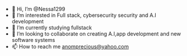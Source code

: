 - 👋 Hi, I’m @Nessa1299
- 👀 I’m interested in Full stack, cybersecurity security and A.I development
- 🌱 I’m currently studying fullstack
- 💞️ I’m looking to collaborate on creating A.I,app development and new software systems 
- 📫 How to reach me anomprecious@yahoo.com 

<!---
Nessa1299/Nessa1299 is a ✨ special ✨ repository because its `README.md` (this file) appears on your GitHub profile.
You can click the Preview link to take a look at your changes.
--->

